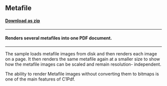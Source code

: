 ## Metafile
#### [Download as zip](https://minhaskamal.github.io/DownGit/#/home?url=https://github.com/GrapeCity/ComponentOne-WinForms-Samples/tree/master/NetFramework\Pdf\CS\Metafile)
____
#### Renders several metafiles into one PDF document.
____
The sample loads metafile images from disk and then renders each image on a page. It then renders the same metafile again at a smaller size to show how the metafile images can be scaled and remain resolution- independent. 

The ability to render Metafile images without converting them to bitmaps is one of the main features of C1Pdf. 